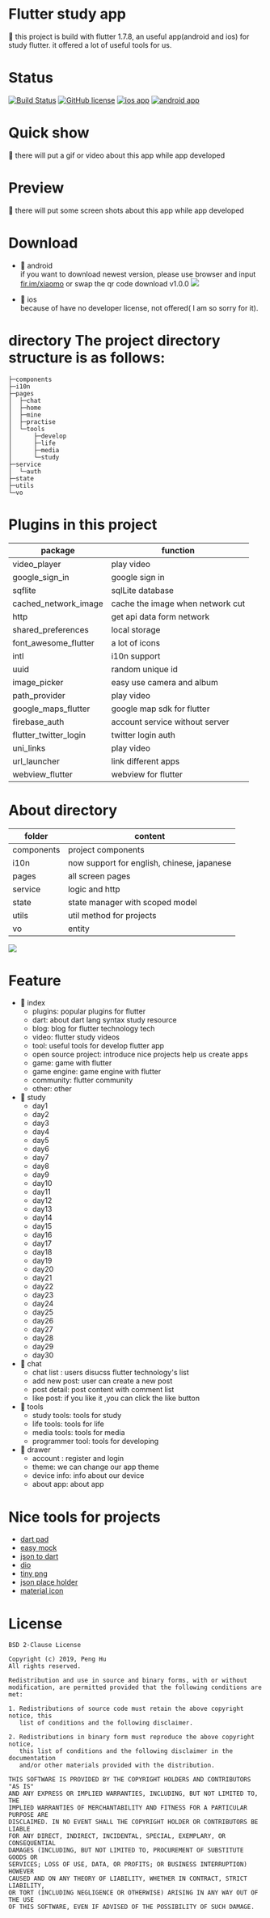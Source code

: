 
# Flutter study app  
:rocket: this project is build with flutter 1.7.8, an useful app(android and ios) for study flutter. it offered a lot of useful tools for us.

# Status
[![Build Status](https://travis-ci.com/houko/flutter-study-app.svg?branch=master)](https://travis-ci.com/houko/flutter-study-app)
[![GitHub license](https://img.shields.io/badge/license-BSD--2--Clause-blue)](https://github.com/houko/flutter-study-app/blob/master/LICENSE)
[![ios app](https://img.shields.io/badge/ios-app-brightgreen)](https://houko.github.io/flutter-study-app/)
[![android app](https://img.shields.io/badge/android-app-green)](https://houko.github.io/flutter-study-app/)  

# Quick show
:rocket:
there will put a gif or video about this app while app developed



# Preview
:rocket:
there will put some screen shots about this app while app developed

# Download  

- :rocket: android      
if you want to download newest version, please use browser and input [fir.im/xiaomo](https://fir.im/xiaomo) or swap the qr code download v1.0.0
![](images/android_download.png)

- :rocket: ios      
because of have no developer license, not offered( I am so sorry for it).

# directory The project directory structure is as follows:  
```  
├─components  
├─i10n  
├─pages  
│  ├─chat  
│  ├─home  
│  ├─mine  
│  ├─practise  
│  └─tools  
│      ├─develop  
│      ├─life  
│      ├─media  
│      └─study  
├─service  
│  └─auth  
├─state  
├─utils  
└─vo  
```  

# Plugins in this project
  | package | function |    
  |--|--|    
  |  video_player| play video |
  |  google_sign_in| google sign in |
  |  sqflite| sqlLite database |
  |  cached_network_image| cache the image when network cut |
  |  http| get api data form network | 
  |  shared_preferences| local storage |
  |  font_awesome_flutter| a lot of icons |
  |  intl| i10n support |
  |  uuid| random unique id |
  |  image_picker| easy use camera and album |
  |  path_provider| play video | 
  |  google_maps_flutter| google map sdk for flutter|
  |  firebase_auth| account service without server|
  |  flutter_twitter_login| twitter login auth |
  |  uni_links| play video |
  |  url_launcher| link different apps | 
  |  webview_flutter| webview for flutter |  

  
  
# About directory  

| folder | content |  
|--|--|  
|  components| project components |  
|  i10n| now support for english, chinese, japanese |  
|  pages| all screen pages |  
|  service| logic and http  |  
|  state| state manager with scoped model  |  
|  utils| util method for projects |  
|  vo| entity |  

![](screen/folder%20tree.png)  

# Feature
- :rocket: index
  - plugins: popular plugins for flutter
  - dart: about dart lang syntax study resource
  - blog: blog for flutter technology tech
  - video: flutter study videos
  - tool: useful tools for develop flutter app
  - open source project: introduce nice projects help us create apps
  - game: game with flutter 
  - game engine: game engine with flutter 
  - community: flutter community
  - other: other
- :rocket: study
	- day1
	- day2
	- day3
	- day4
	- day5
	- day6
	- day7
	- day8
	- day9
	- day10
	- day11
	- day12
	- day13
	- day14
	- day15
	- day16
	- day17
	- day18
	- day19
	- day20
	- day21
	- day22
	- day23
	- day24
	- day25
	- day26
	- day27
	- day28
	- day29
	- day30
- :rocket: chat
	- chat list : users disucss flutter technology's list
	- add new post: user can create a new post 
	- post detail: post content with comment list
	- like post: if you like it ,you can click the like button
- :rocket: tools
	- study tools: tools for study
	- life tools: tools for life
	- media tools: tools for media
	- programmer tool: tools for developing
- :rocket: drawer
	- account : register and login
	- theme: we can change our app theme 
	- device info: info about our device
	- about app: about app


  
# Nice tools for projects  
- [dart pad](https://dartpad.dartlang.org/)  
- [easy mock](https://easy-mock.com/)  
- [json to dart](https://javiercbk.github.io/json_to_dart/)  
- [dio](https://github.com/flutterchina/dio)  
- [tiny png](https://tinypng.com/)  
- [json place holder](https://jsonplaceholder.typicode.com/guide.html)
- [material icon](https://material.io/resources/icons/)

# License
```text
BSD 2-Clause License  
  
Copyright (c) 2019, Peng Hu  
All rights reserved.  
  
Redistribution and use in source and binary forms, with or without  
modification, are permitted provided that the following conditions are met:  
  
1. Redistributions of source code must retain the above copyright notice, this  
   list of conditions and the following disclaimer.  
  
2. Redistributions in binary form must reproduce the above copyright notice,  
   this list of conditions and the following disclaimer in the documentation  
   and/or other materials provided with the distribution.  
  
THIS SOFTWARE IS PROVIDED BY THE COPYRIGHT HOLDERS AND CONTRIBUTORS "AS IS"  
AND ANY EXPRESS OR IMPLIED WARRANTIES, INCLUDING, BUT NOT LIMITED TO, THE  
IMPLIED WARRANTIES OF MERCHANTABILITY AND FITNESS FOR A PARTICULAR PURPOSE ARE  
DISCLAIMED. IN NO EVENT SHALL THE COPYRIGHT HOLDER OR CONTRIBUTORS BE LIABLE  
FOR ANY DIRECT, INDIRECT, INCIDENTAL, SPECIAL, EXEMPLARY, OR CONSEQUENTIAL  
DAMAGES (INCLUDING, BUT NOT LIMITED TO, PROCUREMENT OF SUBSTITUTE GOODS OR  
SERVICES; LOSS OF USE, DATA, OR PROFITS; OR BUSINESS INTERRUPTION) HOWEVER  
CAUSED AND ON ANY THEORY OF LIABILITY, WHETHER IN CONTRACT, STRICT LIABILITY,  
OR TORT (INCLUDING NEGLIGENCE OR OTHERWISE) ARISING IN ANY WAY OUT OF THE USE  
OF THIS SOFTWARE, EVEN IF ADVISED OF THE POSSIBILITY OF SUCH DAMAGE.
```
